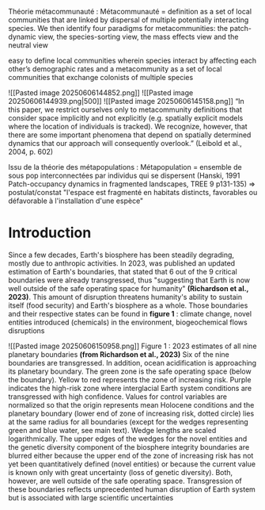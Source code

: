 
Théorie métacommunauté : 
Métacommunauté = definition as a set of local communities that are linked by dispersal of multiple potentially interacting species. We then identify four paradigms for metacommunities: the patch-dynamic view, the species-sorting view, the mass effects view and the neutral view

easy to define local communities wherein species interact by affecting each other’s demographic rates  and a metacommunity as a set of local communities that exchange colonists of multiple species

![[Pasted image 20250606144852.png]]
![[Pasted image 20250606144939.png|500]]
![[Pasted image 20250606145158.png]]
“In this paper, we restrict ourselves only to metacommunity definitions that consider space implicitly and not explicitly (e.g. spatially explicit models where the location of individuals is tracked). We recognize, however, that there are some important phenomena that depend on spatially determined dynamics that our approach will consequently overlook.” (Leibold et al., 2004, p. 602)


Issu de la théorie des métapopulations :
Métapopulation = ensemble de sous pop interconnectées par individus qui se dispersent (Hanski, 1991 Patch-occupancy dynamics in fragmented landscapes, TREE 9 p131-135)
=> postulat/constat "l'espace est fragmenté en habitats distincts, favorables ou défavorable à l'installation d'une espèce"


# Introduction

Since a few decades, Earth's biosphere has been steadily degrading, mostly due to anthropic activities. In 2023, was published an updated estimation of Earth's boundaries, that stated that 6 out of the 9 critical boundaries were already transgressed, thus "suggesting that Earth is now well outside of the safe operating space for humanity" **(Richardson et al., 2023)**. This amount of disruption threatens humanity's ability to sustain itself (food security) and Earth's biosphere as a whole. Those boundaries and their respective states can be found in **figure 1** : climate change, novel entities introduced (chemicals) in the environment, biogeochemical flows disruptions





![[Pasted image 20250606150958.png]]
Figure 1 : 2023 estimates of all nine planetary boundaries **(from Richardson et al., 2023)**
Six of the nine boundaries are transgressed. In addition, ocean acidification is approaching its planetary boundary. The green zone is the safe operating space (below the boundary). Yellow to red represents the zone of increasing risk. Purple indicates the high-risk zone where interglacial Earth system conditions are transgressed with high confidence. Values for control variables are normalized so that the origin represents mean Holocene conditions and the planetary boundary (lower end of zone of increasing risk, dotted circle) lies at the same radius for all boundaries (except for the wedges representing green and blue water, see main text). Wedge lengths are scaled logarithmically. The upper edges of the wedges for the novel entities and the genetic diversity component of the biosphere integrity boundaries are blurred either because the upper end of the zone of increasing risk has not yet been quantitatively defined (novel entities) or because the current value is known only with great uncertainty (loss of genetic diversity). Both, however, are well outside of the safe operating space. Transgression of these boundaries reflects unprecedented human disruption of Earth system but is associated with large scientific uncertainties
